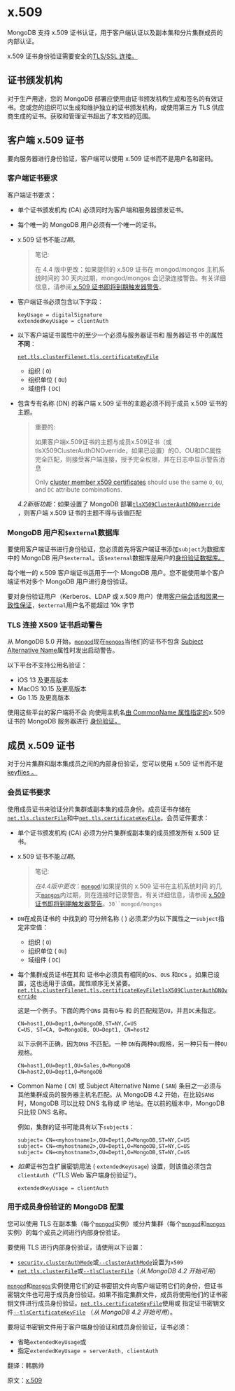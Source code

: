 # x.509

MongoDB 支持 x.509 证书认证，用于客户端认证以及副本集和分片集群成员的内部认证。

x.509 证书身份验证需要安全的[TLS/SSL 连接。](https://www.mongodb.com/docs/manual/tutorial/configure-ssl/)

## 证书颁发机构

对于生产用途，您的 MongoDB 部署应使用由证书颁发机构生成和签名的有效证书。您或您的组织可以生成和维护独立的证书颁发机构，或使用第三方 TLS 供应商生成的证书。获取和管理证书超出了本文档的范围。

## 客户端 x.509 证书

要向服务器进行身份验证，客户端可以使用 x.509 证书而不是用户名和密码。

### 客户端证书要求

客户端证书要求：

- 单个证书颁发机构 (CA) 必须同时为客户端和服务器颁发证书。

- 每个唯一的 MongoDB 用户必须有一个唯一的证书。

- x.509 证书不能*过期*。

  >笔记:
  >
  >在 4.4 版中更改：如果提供的 x.509 证书在 mongod/mongos 主机系统时间的 30 天内过期，mongod/mongos 会记录连接警告。有关详细信息，请参阅[ x.509 证书即将到期触发器警告](https://www.mongodb.com/docs/manual/release-notes/4.4/#std-label-4.4-rel-notes-certificate-expiration-warning)。

- 客户端证书必须包含以下字段：

  ```
  keyUsage = digitalSignature
  extendedKeyUsage = clientAuth
  ```

- 以下客户端证书属性中的至少一个必须与服务器证书和 服务器证书 中的属性**不同**：

  [`net.tls.clusterFile`](https://www.mongodb.com/docs/manual/reference/configuration-options/#mongodb-setting-net.tls.clusterFile)[`net.tls.certificateKeyFile`](https://www.mongodb.com/docs/manual/reference/configuration-options/#mongodb-setting-net.tls.certificateKeyFile)

  - 组织 ( `O`)
  - 组织单位 ( `OU`)
  - 域组件 ( `DC`)

- 包含专有名称 (DN) 的客户端 x.509 证书的主题必须不同于成员 x.509 证书的主题。

  > 重要的:
  >
  > 如果客户端x.509证书的主题与成员x.509证书（或tlsX509ClusterAuthDNOverride，如果已设置）的O、OU和DC属性完全匹配，则接受客户端连接，授予完全权限，并在日志中显示警告消息
  >
  > Only [cluster member x509 certificates](https://www.mongodb.com/docs/manual/tutorial/configure-x509-member-authentication/#std-label-x509-member-certificate) should use the same `O`, `OU`, and `DC` attribute combinations.

  *4.2新版功能*：如果设置了 MongoDB 部署[`tlsX509ClusterAuthDNOverride`](https://www.mongodb.com/docs/manual/reference/parameters/#mongodb-parameter-param.tlsX509ClusterAuthDNOverride) ，则客户端 x.509 证书的主题不得与该值匹配

### MongoDB 用户和`$external`数据库

要使用客户端证书进行身份验证，您必须首先将客户端证书添加`subject`为数据库中的 MongoDB 用户`$external`。该`$external`数据库是用户的[身份验证数据库。](https://www.mongodb.com/docs/manual/core/security-users/#std-label-authentication-database)

每个唯一的 x.509 客户端证书适用于一个 MongoDB 用户。您不能使用单个客户端证书对多个 MongoDB 用户进行身份验证。

要对身份验证用户（Kerberos、LDAP 或 x.509 用户）使用[客户端会话和因果一致性保证](https://www.mongodb.com/docs/manual/core/read-isolation-consistency-recency/#std-label-sessions)，`$external`用户名不能超过 10k 字节

### TLS 连接 X509 证书启动警告

从 MongoDB 5.0 开始，[`mongod`](https://www.mongodb.com/docs/manual/reference/program/mongod/#mongodb-binary-bin.mongod)现在[`mongos`](https://www.mongodb.com/docs/manual/reference/program/mongos/#mongodb-binary-bin.mongos)当他们的证书不包含 [Subject Alternative Name](https://www.mongodb.com/docs/manual/reference/glossary/#std-term-Subject-Alternative-Name)属性时发出启动警告。

以下平台不支持公用名验证：

- iOS 13 及更高版本
- MacOS 10.15 及更高版本
- Go 1.15 及更高版本

使用这些平台的客户端将不会 向使用主机名[由 CommonName 属性指定的](https://www.mongodb.com/docs/manual/reference/program/mongod/#std-label-KMIP-subject-alternative-name-CN)x.509 证书的 MongoDB 服务器进行 [身份验证](https://www.mongodb.com/docs/manual/tutorial/configure-x509-client-authentication/#std-label-x509-client-authentication)[。](https://www.mongodb.com/docs/manual/reference/program/mongod/#std-label-KMIP-subject-alternative-name-CN)

## 成员 x.509 证书

对于分片集群和副本集成员之间的内部身份验证，您可以使用 x.509 证书而不是[keyfiles 。](https://www.mongodb.com/docs/manual/tutorial/deploy-sharded-cluster-with-keyfile-access-control/)

### 会员证书要求

使用成员证书来验证分片集群或副本集的成员身份。成员证书存储在 [`net.tls.clusterFile`](https://www.mongodb.com/docs/manual/reference/configuration-options/#mongodb-setting-net.tls.clusterFile)和中[`net.tls.certificateKeyFile`](https://www.mongodb.com/docs/manual/reference/configuration-options/#mongodb-setting-net.tls.certificateKeyFile)。会员证件要求：

- 单个证书颁发机构 (CA) 必须为分片集群或副本集的成员颁发所有 x.509 证书。

- x.509 证书不能*过期*。

  > 笔记:
  >
  > *在4.4版中更改*：[`mongod`](https://www.mongodb.com/docs/manual/reference/program/mongod/#mongodb-binary-bin.mongod)/如果提供的 x.509 证书在主机系统时间 的几天[`mongos`](https://www.mongodb.com/docs/manual/reference/program/mongos/#mongodb-binary-bin.mongos)内过期，则在连接时记录警告。有关详细信息，请参阅 [x.509 证书即将到期触发器警告](https://www.mongodb.com/docs/manual/release-notes/4.4/#std-label-4.4-rel-notes-certificate-expiration-warning)。`30``mongod/mongos`

- `DN`在成员证书的 中找到的 可分辨名称 ( ) 必须*至少*为以下属性之一`subject`指定非空值：

  - 组织 ( `O`)
  - 组织单位 ( `OU`)
  - 域组件 ( `DC`)

- 每个集群成员证书在其和 证书中必须具有相同的`O`s、`OU`s 和`DC`s 。如果已设置，这也适用于该值。属性顺序无关紧要。[`net.tls.clusterFile`](https://www.mongodb.com/docs/manual/reference/configuration-options/#mongodb-setting-net.tls.clusterFile)[`net.tls.certificateKeyFile`](https://www.mongodb.com/docs/manual/reference/configuration-options/#mongodb-setting-net.tls.certificateKeyFile)[`tlsX509ClusterAuthDNOverride`](https://www.mongodb.com/docs/manual/reference/parameters/#mongodb-parameter-param.tlsX509ClusterAuthDNOverride)

  这是一个例子。下面的两个`DN`s 具有`O`与 和 的匹配规范`OU`，并且`DC`未指定。

  ```
  CN=host1,OU=Dept1,O=MongoDB,ST=NY,C=US
  C=US, ST=CA, O=MongoDB, OU=Dept1, CN=host2
  ```

  以下示例不正确，因为`DN`s 不匹配。一种 `DN`有两种`OU`规格，另一种只有一种`OU` 规格。

  ```
  CN=host1,OU=Dept1,OU=Sales,O=MongoDB
  CN=host2,OU=Dept1,O=MongoDB
  ```

- Common Name ( `CN`) 或 Subject Alternative Name ( `SAN`) 条目之一必须与其他集群成员的服务器主机名匹配。从 MongoDB 4.2 开始，在比较`SAN`s 时，MongoDB 可以比较 DNS 名称或 IP 地址。在以前的版本中，MongoDB 只比较 DNS 名称。

  例如，集群的证书可能具有以下`subject`s：

  ```
  subject= CN=<myhostname1>,OU=Dept1,O=MongoDB,ST=NY,C=US
  subject= CN=<myhostname2>,OU=Dept1,O=MongoDB,ST=NY,C=US
  subject= CN=<myhostname3>,OU=Dept1,O=MongoDB,ST=NY,C=US
  ```

- *如果*证书包含扩展密钥用法 ( `extendedKeyUsage`) 设置，则该值必须包含 `clientAuth`（“TLS Web 客户端身份验证”）。

  ```
  extendedKeyUsage = clientAuth
  ```

### 用于成员身份验证的 MongoDB 配置

您可以使用 TLS 在副本集（每个[`mongod`](https://www.mongodb.com/docs/manual/reference/program/mongod/#mongodb-binary-bin.mongod)实例）或分片集群（每个[`mongod`](https://www.mongodb.com/docs/manual/reference/program/mongod/#mongodb-binary-bin.mongod)和[`mongos`](https://www.mongodb.com/docs/manual/reference/program/mongos/#mongodb-binary-bin.mongos) 实例）的每个成员之间进行内部身份验证。

要使用 TLS 进行内部身份验证，请使用以下设置：

- [`security.clusterAuthMode`](https://www.mongodb.com/docs/manual/reference/configuration-options/#mongodb-setting-security.clusterAuthMode)或[`--clusterAuthMode`](https://www.mongodb.com/docs/manual/reference/program/mongod/#std-option-mongod.--clusterAuthMode)设置为`x509`
- [`net.tls.clusterFile`](https://www.mongodb.com/docs/manual/reference/configuration-options/#mongodb-setting-net.tls.clusterFile)或[`--tlsClusterFile`](https://www.mongodb.com/docs/manual/reference/program/mongod/#std-option-mongod.--clusterAuthMode)（*从 MongoDB 4.2 开始可用*）

[`mongod`](https://www.mongodb.com/docs/manual/reference/program/mongod/#mongodb-binary-bin.mongod)和[`mongos`](https://www.mongodb.com/docs/manual/reference/program/mongos/#std-option-mongos.--tlsCertificateKeyFile)实例使用它们的证书密钥文件向客户端证明它们的身份，但证书密钥文件也可用于成员身份验证。如果不指定集群文件，成员将使用他们的证书密钥文件进行成员身份验证。[`net.tls.certificateKeyFile`](https://www.mongodb.com/docs/manual/reference/configuration-options/#mongodb-setting-net.tls.certificateKeyFile)使用或 指定证书密钥文件[`--tlsCertificateKeyFile`](https://www.mongodb.com/docs/manual/reference/program/mongod/#std-option-mongod.--tlsCertificateKeyFile) （*从 MongoDB 4.2 开始可用*）。

要将证书密钥文件用于客户端身份验证和成员身份验证，证书必须：

- 省略`extendedKeyUsage`或
- 指定`extendedKeyUsage = serverAuth, clientAuth`









翻译：韩鹏帅

原文：[x.509](https://www.mongodb.com/docs/manual/core/security-x.509/)
